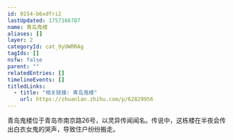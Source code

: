 ```yaml
---
id: 0154-b6xdfri2
lastUpdated: 1757166787
name: 青岛鬼楼
aliases: []
layer: 2
categoryId: cat_9yUWRRAg
tagIds: []
nsfw: false
parent: ""
relatedEntries: []
timelineEvents: []
titledLinks:
  - title: "相关链接: 青岛鬼楼"
    url: https://zhuanlan.zhihu.com/p/62829956
---
```


青岛鬼楼位于青岛市南京路26号，以灵异传闻闻名。传说中，这栋楼在半夜会传出白衣女鬼的哭声，导致住户纷纷搬走。